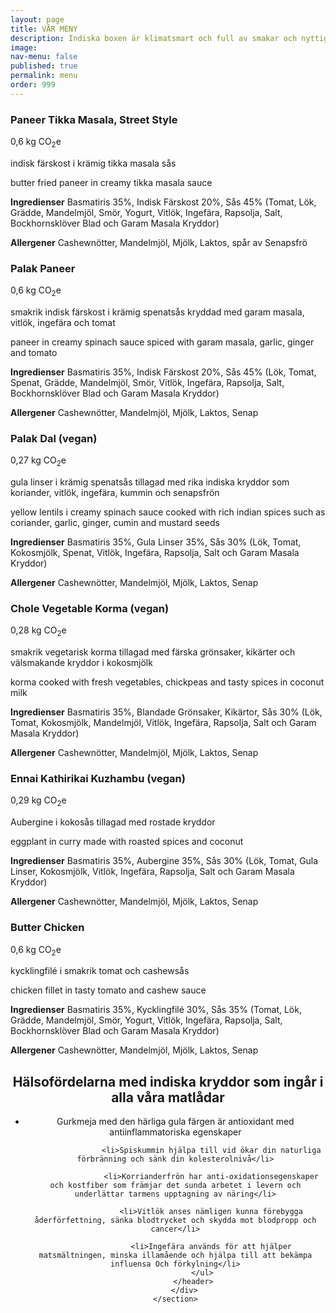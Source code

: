 ```yaml
---
layout: page
title: VÅR MENY
description: Indiska boxen är klimatsmart och full av smakar och nyttigheter. Varje box från Indiska boxen släpper ut mellan 0,3-0,6 CO2e.
image: 
nav-menu: false
published: true
permalink: menu
order: 999
---
```


<div id="main">
	<section class="major">
		<div class="inner">
			<div class="menulist">
				<div class="menuitem">
				<h3>Paneer Tikka Masala, Street Style</h3>
			   	<span><i class="fas fa-fw fa-globe-americas"></i>0,6 kg CO<sub>2</sub>e</span>
			  	<p>indisk färskost i krämig tikka masala sås</p>
			  	<p>butter fried paneer in creamy tikka masala sauce</p>
				<p><b>Ingredienser</b> Basmatiris 35%, Indisk Färskost 20%, Sås 45% (Tomat, Lök, Grädde, Mandelmjöl, Smör, Yogurt, Vitlök, Ingefära, Rapsolja, Salt, Bockhornsklöver Blad och Garam Masala Kryddor)</p>
			        <p><b>Allergener</b> Cashewnötter, Mandelmjöl, Mjölk, Laktos, spår av Senapsfrö</p>	
			  	</div>
			  	<div class="menuitem">
				<h3>Palak Paneer</h3>
				<span><i class="fas fa-fw fa-globe-americas"></i>0,6 kg CO<sub>2</sub>e</span>
				<p>smakrik indisk färskost i krämig spenatsås kryddad med garam masala, vitlök, ingefära och tomat</p>
				<p>paneer in creamy spinach sauce spiced with garam masala, garlic, ginger and tomato</p>		
	         		<p><b>Ingredienser</b> Basmatiris 35%, Indisk Färskost 20%, Sås 45% (Lök, Tomat, Spenat, Grädde, Mandelmjöl, Smör, Vitlök, Ingefära, Rapsolja, Salt, Bockhornsklöver Blad och Garam Masala Kryddor)</p>
			        <p><b>Allergener</b> Cashewnötter, Mandelmjöl, Mjölk, Laktos, Senap</p>
   				</div>
				<div class="menuitem">
				<h3>Palak Dal (vegan)</h3>
			  	<span><i class="fas fa-fw fa-globe-americas"></i>0,27 kg CO<sub>2</sub>e</span>
			  	<p>gula linser i krämig spenatsås tillagad med rika indiska kryddor som koriander, vitlök, ingefära, kummin och senapsfrön</p>
			  	<p>yellow lentils i creamy spinach sauce cooked with rich indian spices such as coriander, garlic, ginger, cumin and mustard seeds</p>
			  	<p><b>Ingredienser</b> Basmatiris 35%, Gula Linser 35%, Sås 30% (Lök, Tomat, Kokosmjölk, Spenat, Vitlök, Ingefära, Rapsolja, Salt och Garam Masala Kryddor)</p>
			  	<p><b>Allergener</b> Cashewnötter, Mandelmjöl, Mjölk, Laktos, Senap</p>
				</div>
				<div class="menuitem">
				<h3>Chole Vegetable Korma (vegan)</h3>
			  	<span><i class="fas fa-fw fa-globe-americas"></i>0,28 kg CO<sub>2</sub>e</span>
			  	<p>smakrik vegetarisk korma tillagad med färska grönsaker, kikärter och välsmakande kryddor i kokosmjölk</p>
			  	<p>korma cooked with fresh vegetables, chickpeas and tasty spices in coconut milk</p>
			  	<p><b>Ingredienser</b> Basmatiris 35%, Blandade Grönsaker, Kikärtor, Sås 30% (Lök, Tomat,  Kokosmjölk, Mandelmjöl, Vitlök, Ingefära, Rapsolja, Salt och Garam Masala Kryddor)</p>
			  	<p><b>Allergener</b> Cashewnötter, Mandelmjöl, Mjölk, Laktos, Senap</p>
				</div>
				<div class="menuitem">
				<h3>Ennai Kathirikai Kuzhambu (vegan)</h3>
			  	<span><i class="fas fa-fw fa-globe-americas"></i>0,29 kg CO<sub>2</sub>e</span>
			  	<p> Aubergine i kokosås tillagad med rostade kryddor</p>
			  	<p>eggplant in curry made with roasted spices and coconut</p>
			  	<p><b>Ingredienser</b> Basmatiris 35%, Aubergine 35%, Sås 30% (Lök, Tomat, Gula Linser, Kokosmjölk, Vitlök, Ingefära, Rapsolja, Salt och Garam Masala Kryddor)</p>
			  	<p><b>Allergener</b> Cashewnötter, Mandelmjöl, Mjölk, Laktos, Senap</p>
				</div>
				<div class="menuitem">
				<h3>Butter Chicken</h3>
			  	<span><i class="fas fa-fw fa-globe-americas"></i>0,6 kg CO<sub>2</sub>e</span>
			  	<p>kycklingfilé i smakrik tomat och cashewsås</p>
			  	<p>chicken fillet in tasty tomato and cashew sauce</p>
			  	<p><b>Ingredienser</b> Basmatiris 35%, Kycklingfilé 30%, Sås 35% (Tomat, Lök, Grädde, Mandelmjöl, Smör, Yogurt, Vitlök, Ingefära, Rapsolja, Salt, Bockhornsklöver Blad och Garam Masala Kryddor)</p>
			  	<p><b>Allergener</b> Cashewnötter, Mandelmjöl, Mjölk, Laktos, Senap</p>
				</div>
				<!--
				<div class="menuitem">
			  	<h3>Chicken Korma</h3>
			  	<span><i class="fas fa-fw fa-globe-americas"></i>0,67 kg CO<sub>2</sub>e</span>
			  	<p>svensk kycklingfilé i smakrik gryta som tillagas med lök, tomat, grön chili, ingefära och garam masala med kokosmjolk</p>
			  	<p>swedish chicken fillet in tasty curry cooked with onion, tomato, green chili, ginger and garam masala with coconut milk </p>
			  	<p><b>Allergener</b> Cashewnötter, Mandelmjöl, Mjölk, Laktos, Senap</p>
				</div>
				<div class="menuitem">
			  	<h3>Palak Chicken</h3>
			  	<span><i class="fas fa-fw fa-globe-americas"></i>0,6 kg CO<sub>2</sub>e</span>
			  	<p>yoghurtmarinerad svensk kycklingfilé i smakrik spenatsås</p>
			  	<p>yogurt marinated swedish chicken fillet in tasty spinach curry </p>
			  	<p><b>Ingredienser</b> Basmatiris 35%, Svensk Kycklingfilé 30%, Sås 35% (Lök, Tomat, Spenat, Grädde, Mandelmjöl, Yogurt, Vitlök, Ingefära, Rapsolja, Salt, Bockhornsklöver Blad och Garam Masala Kryddor)</p>
			  	<p><b>Allergener</b> Cashewnötter, Mandelmjöl, Mjölk, Laktos, Senap</p>
				</div>-->
			</div>
    		</div>
	</section>
	<section id="spicebanner" class="major">
		<div class="inner">
			<header class="major">
				<h2>Hälsofördelarna med indiska kryddor som ingår i alla våra matlådar</h2>
				<ul>
					<li>Gurkmeja med den härliga gula färgen är antioxidant med antiinflammatoriska egenskaper</li>

					<li>Spiskummin hjälpa till vid ökar din naturliga förbränning och sänk din kolesterolnivå</li>

					<li>Korrianderfrön har anti-oxidationsegenskaper och kostfiber som främjar det sunda arbetet i levern och underlättar tarmens upptagning av näring</li>

					<li>Vitlök anses nämligen kunna förebygga åderförfettning, sänka blodtrycket och skydda mot blodpropp och cancer</li>

					<li>Ingefära används för att hjälper matsmältningen, minska illamående och hjälpa till att bekämpa influensa Och förkylning</li>
				</ul>
			</header>
  		</div>
	</section>
</div>
